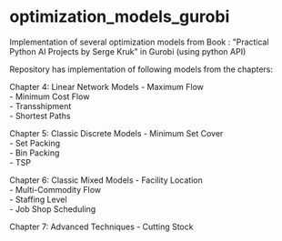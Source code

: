 # optimization_models_gurobi
Implementation of several optimization models from Book : "Practical Python AI Projects by Serge Kruk" in Gurobi (using python API)

Repository has implementation of following models from the chapters:

Chapter 4: Linear Network Models
            - Maximum Flow <br />
            - Minimum Cost Flow <br />
            - Transshipment <br />
            - Shortest Paths <br />

Chapter 5: Classic Discrete Models
            - Minimum Set Cover <br />
            - Set Packing <br />
            - Bin Packing <br />
            - TSP <br />

Chapter 6: Classic Mixed Models
            - Facility Location <br />
            - Multi-Commodity Flow <br />
            - Staffing Level <br />
            - Job Shop Scheduling <br />

Chapter 7: Advanced Techniques
            - Cutting Stock <br />
